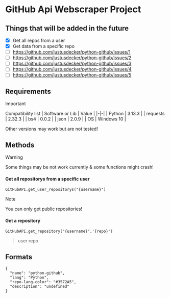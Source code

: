 # GitHub Api Webscraper Project

## Things that will be added in the future

- [x] Get all repos from a user
- [x] Get data from a specific repo
- [ ] https://github.com/justusdecker/python-github/issues/1
- [ ] https://github.com/justusdecker/python-github/issues/2
- [ ] https://github.com/justusdecker/python-github/issues/3
- [ ] https://github.com/justusdecker/python-github/issues/4
- [ ] https://github.com/justusdecker/python-github/issues/5

## Requirements

> [!IMPORTANT]
> Compatibility list
> | Software or Lib | Value |
> |-|-|
> | Python | 3.13.3 |
> | requests | 2.32.3 |
> | bs4 | 0.0.2 |
> | json | 2.0.9 |
> | OS | Windows 10 | 
> 
> Other versions may work but are not tested!

## Methods

> [!WARNING]
> Some things may be not work currently & some functions might crash!

#### Get all repositorys from a specific user

```
GitHubAPI.get_user_repositorys("{username}")
```

> [!NOTE]
> You can only get public repositories!




#### Get a repository
```
GitHubAPI.get_repository("{username}",'{repo}')
```

> user
> repo


## Formats
```
{
  "name": "python-github",
  "lang": "Python",
  "repo-lang-color": "#3572A5",
  "description": "undefined"
}
```
